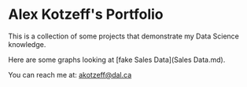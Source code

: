 # Alex Kotzeff's Portfolio

This is a collection of some projects that demonstrate my Data Science knowledge. 

Here are some graphs looking at [fake Sales Data](Sales Data.md).

You can reach me at:
[akotzeff@dal.ca](mailto:akotzeff@dal.ca)
